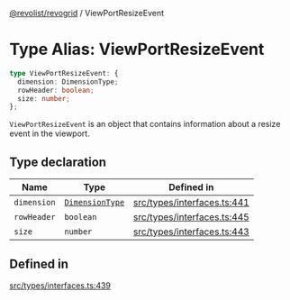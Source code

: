 [@revolist/revogrid](README.md) / ViewPortResizeEvent

# Type Alias: ViewPortResizeEvent

```ts
type ViewPortResizeEvent: {
  dimension: DimensionType;
  rowHeader: boolean;
  size: number;
};
```

`ViewPortResizeEvent` is an object that contains information about a resize
event in the viewport.

## Type declaration

| Name | Type | Defined in |
| ------ | ------ | ------ |
| `dimension` | [`DimensionType`](TypeAlias.DimensionType.md) | [src/types/interfaces.ts:441](https://github.com/revolist/revogrid/blob/69db770b4dd0e83354c8d987e03567beaf944291/src/types/interfaces.ts#L441) |
| `rowHeader` | `boolean` | [src/types/interfaces.ts:445](https://github.com/revolist/revogrid/blob/69db770b4dd0e83354c8d987e03567beaf944291/src/types/interfaces.ts#L445) |
| `size` | `number` | [src/types/interfaces.ts:443](https://github.com/revolist/revogrid/blob/69db770b4dd0e83354c8d987e03567beaf944291/src/types/interfaces.ts#L443) |

## Defined in

[src/types/interfaces.ts:439](https://github.com/revolist/revogrid/blob/69db770b4dd0e83354c8d987e03567beaf944291/src/types/interfaces.ts#L439)
